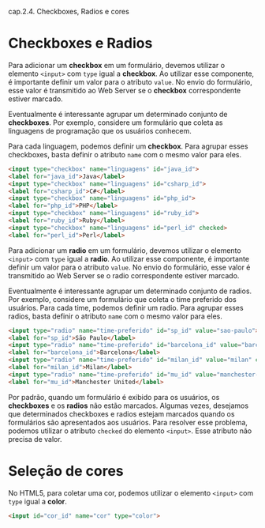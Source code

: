 cap.2.4.  Checkboxes, Radios e cores

# Checkboxes e Radios

Para adicionar um **checkbox** em um formulário, devemos utilizar o elemento `<input>` com `type` igual a **checkbox**. Ao utilizar esse componente, é importante definir um valor para o atributo `value`. No envio do formulário, esse valor é transmitido ao Web Server se o **checkbox** correspondente estiver marcado.

Eventualmente é interessante agrupar um determinado conjunto de **checkboxes**. Por exemplo, considere um formulário que coleta as linguagens de programação que os usuários conhecem.

Para cada linguagem, podemos definir um **checkbox**. Para agrupar esses checkboxes, basta definir o atributo `name` com o mesmo valor para eles.

```html
<input type="checkbox" name="linguagens" id="java_id">
<label for="java_id">Java</label>
<input type="checkbox" name="linguagens" id="csharp_id">
<label for="csharp_id">C#</label>
<input type="checkbox" name="linguagens" id="php_id">
<label for="php_id">PHP</label>
<input type="checkbox" name="linguagens" id="ruby_id">
<label for="ruby_id">Ruby</label>
<input type="checkbox" name="linguagens" id="perl_id" checked>
<label for="perl_id">Perl</label>
```

Para adicionar um **radio** em um formulário, devemos utilizar o elemento `<input>` com `type` igual a **radio**. Ao utilizar esse componente, é importante definir um valor para o atributo `value`. No envio do formulário, esse valor é transmitido ao Web Server se o radio correspondente estiver marcado.

Eventualmente é interessante agrupar um determinado conjunto de radios. Por exemplo, considere um formulário que coleta o time preferido dos usuários. Para cada time, podemos definir um radio. Para agrupar esses radios, basta definir o atributo `name` com o mesmo valor para eles.

```html
<input type="radio" name="time-preferido" id="sp_id" value="sao-paulo">
<label for="sp_id">São Paulo</label>
<input type="radio" name="time-preferido" id="barcelona_id" value="barcelona">
<label for="barcelona_id">Barcelona</label>
<input type="radio" name="time-preferido" id="milan_id" value="milan" checked>
<label for="milan_id">Milan</label>
<input type="radio" name="time-preferido" id="mu_id" value="manchester-united">
<label for="mu_id">Manchester United</label>
```

Por padrão, quando um formulário é exibido para os usuários, os **checkboxes** e os **radios** não estão marcados. Algumas vezes, desejamos que determinados checkboxes e radios estejam marcados quando os formulários são apresentados aos usuários. Para resolver esse problema, podemos utilizar o atributo `checked` do elemento `<input>`. Esse atributo não precisa de valor.

# Seleção de cores

No HTML5, para coletar uma cor, podemos utilizar o elemento `<input>` com `type` igual a **color**.

```html
<input id="cor_id" name="cor" type="color">
```